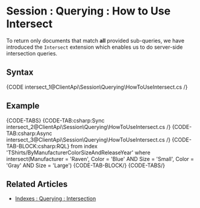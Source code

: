 # Session : Querying : How to Use Intersect

To return only documents that match **all** provided sub-queries, we have introduced the `Intersect` extension which enables us to do server-side intersection queries.

## Syntax

{CODE intersect_1@ClientApi\Session\Querying\HowToUseIntersect.cs /}

## Example

{CODE-TABS}
{CODE-TAB:csharp:Sync intersect_2@ClientApi\Session\Querying\HowToUseIntersect.cs /}
{CODE-TAB:csharp:Async intersect_3@ClientApi\Session\Querying\HowToUseIntersect.cs /}
{CODE-TAB-BLOCK:csharp:RQL}
from index 'TShirts/ByManufacturerColorSizeAndReleaseYear' 
where intersect(Manufacturer = 'Raven', Color = 'Blue' AND Size = 'Small', Color = 'Gray' AND Size = 'Large')
{CODE-TAB-BLOCK/}
{CODE-TABS/}

## Related Articles

- [Indexes : Querying : Intersection](../../../indexes/querying/intersection)

